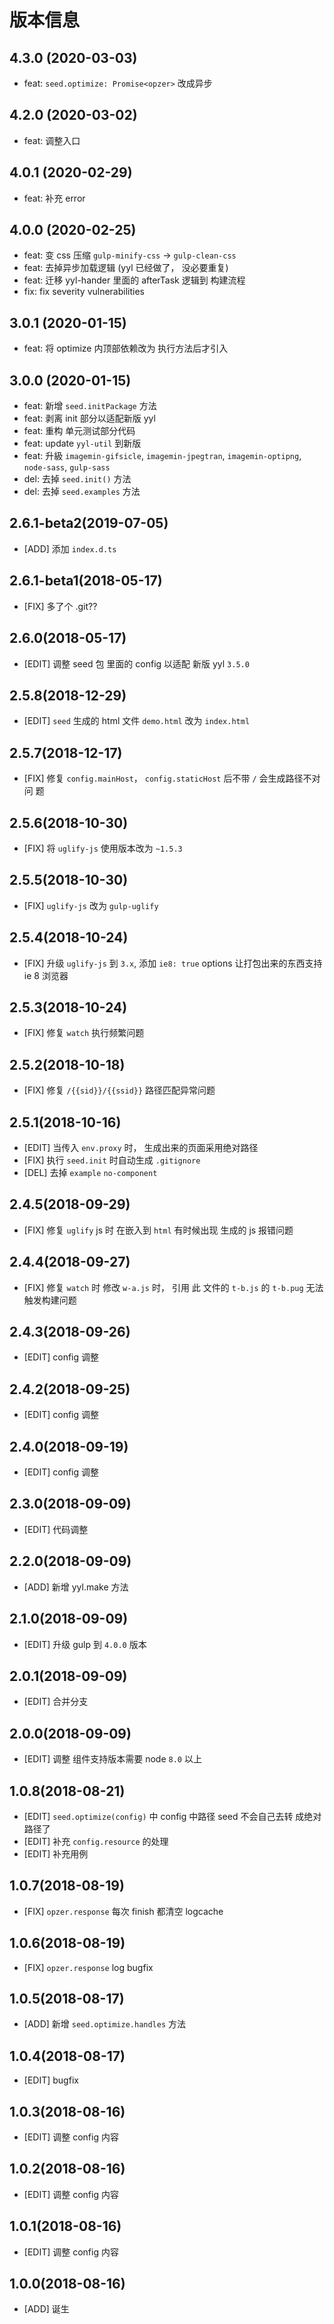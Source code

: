 # 版本信息
## 4.3.0 (2020-03-03)
* feat: `seed.optimize: Promise<opzer>` 改成异步 
## 4.2.0 (2020-03-02)
* feat: 调整入口
## 4.0.1 (2020-02-29)
* feat: 补充 error 

## 4.0.0 (2020-02-25)
* feat: 变 css 压缩 `gulp-minify-css` -> `gulp-clean-css`
* feat: 去掉异步加载逻辑 (yyl 已经做了， 没必要重复)
* feat: 迁移 yyl-hander 里面的 afterTask 逻辑到 构建流程
* fix: fix severity vulnerabilities

## 3.0.1 (2020-01-15)
* feat: 将 optimize 内顶部依赖改为 执行方法后才引入

## 3.0.0 (2020-01-15)
* feat: 新增 `seed.initPackage` 方法
* feat: 剥离 init 部分以适配新版 yyl
* feat: 重构 单元测试部分代码
* feat: update `yyl-util` 到新版
* feat: 升級 `imagemin-gifsicle`, `imagemin-jpegtran`, `imagemin-optipng`, `node-sass`, `gulp-sass`
* del: 去掉 `seed.init()` 方法
* del: 去掉 `seed.examples` 方法

## 2.6.1-beta2(2019-07-05)
* [ADD] 添加 `index.d.ts`

## 2.6.1-beta1(2018-05-17)
* [FIX] 多了个 .git??

## 2.6.0(2018-05-17)
* [EDIT] 调整 seed 包 里面的 config 以适配 新版 yyl `3.5.0`

## 2.5.8(2018-12-29)
* [EDIT] `seed` 生成的 html 文件 `demo.html` 改为 `index.html`

## 2.5.7(2018-12-17)
* [FIX] 修复 `config.mainHost`， `config.staticHost` 后不带 `/` 会生成路径不对问 题

## 2.5.6(2018-10-30)
* [FIX] 将 `uglify-js` 使用版本改为 `~1.5.3`

## 2.5.5(2018-10-30)
* [FIX] `uglify-js` 改为 `gulp-uglify`

## 2.5.4(2018-10-24)
* [FIX] 升级 `uglify-js` 到 `3.x`, 添加 `ie8: true` options 让打包出来的东西支持 ie 8 浏览器

## 2.5.3(2018-10-24)
* [FIX] 修复 `watch` 执行频繁问题

## 2.5.2(2018-10-18)
* [FIX] 修复 `/{{sid}}/{{ssid}}` 路径匹配异常问题

## 2.5.1(2018-10-16)
* [EDIT] 当传入 `env.proxy` 时， 生成出来的页面采用绝对路径
* [FIX] 执行 `seed.init` 时自动生成 `.gitignore`
* [DEL] 去掉 `example` `no-component`

## 2.4.5(2018-09-29)
* [FIX] 修复 `uglify` js 时 在嵌入到 `html` 有时候出现 生成的 js 报错问题

## 2.4.4(2018-09-27)
* [FIX] 修复 `watch` 时 修改 `w-a.js` 时， 引用 此 文件的 `t-b.js` 的 `t-b.pug` 无法触发构建问题

## 2.4.3(2018-09-26)
* [EDIT] config 调整

## 2.4.2(2018-09-25)
* [EDIT] config 调整

## 2.4.0(2018-09-19)
* [EDIT] config 调整

## 2.3.0(2018-09-09)
* [EDIT] 代码调整

## 2.2.0(2018-09-09)
* [ADD] 新增 yyl.make 方法

## 2.1.0(2018-09-09)
* [EDIT] 升级 gulp  到 `4.0.0` 版本

## 2.0.1(2018-09-09)
* [EDIT] 合并分支

## 2.0.0(2018-09-09)
* [EDIT] 调整 组件支持版本需要 node `8.0` 以上

## 1.0.8(2018-08-21)
* [EDIT] `seed.optimize(config)` 中 config 中路径 seed 不会自己去转 成绝对路径了
* [EDIT] 补充 `config.resource` 的处理
* [EDIT] 补充用例


## 1.0.7(2018-08-19)
* [FIX] `opzer.response` 每次 finish 都清空 logcache

## 1.0.6(2018-08-19)
* [FIX] `opzer.response` log bugfix

## 1.0.5(2018-08-17)
* [ADD] 新增 `seed.optimize.handles` 方法
## 1.0.4(2018-08-17)
* [EDIT] bugfix

## 1.0.3(2018-08-16)
* [EDIT] 调整 config 内容

## 1.0.2(2018-08-16)
* [EDIT] 调整 config 内容

## 1.0.1(2018-08-16)
* [EDIT] 调整 config 内容

## 1.0.0(2018-08-16)
* [ADD] 诞生
